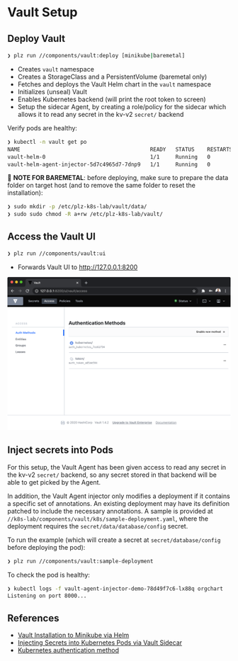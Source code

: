 # Vault Setup


## Deploy Vault
```bash
❯ plz run //components/vault:deploy [minikube|baremetal]
```
* Creates `vault` namespace
* Creates a StorageClass and a PersistentVolume (baremetal only)
* Fetches and deploys the Vault Helm chart in the `vault` namespace
* Initializes (unseal) Vault
* Enables Kubernetes backend (will print the root token to screen)
* Setup the sidecar Agent, by creating a role/policy for the sidecar which allows it to read any secret in the kv-v2 `secret/` backend

Verify pods are healthy:
```bash
❯ kubectl -n vault get po
NAME                                         READY   STATUS    RESTARTS   AGE
vault-helm-0                                 1/1     Running   0          2m2s
vault-helm-agent-injector-5d7c4965d7-7dnp9   1/1     Running   0          2m3s
```

📝 **NOTE FOR BAREMETAL**: before deploying, make sure to prepare
the data folder on target host (and to remove the same folder to reset the installation):
```bash
❯ sudo mkdir -p /etc/plz-k8s-lab/vault/data/
❯ sudo sudo chmod -R a+rw /etc/plz-k8s-lab/vault/
```


## Access the Vault UI
```bash
❯ plz run //components/vault:ui
```
* Forwards Vault UI to http://127.0.0.1:8200

![](../.github/components/vault_ui.png)


## Inject secrets into Pods
For this setup, the Vault Agent has been given access to read any secret in the kv-v2 `secret/` backend,
so any secret stored in that backend will be able to get picked by the Agent.

In addition, the Vault Agent injector only modifies a deployment if it contains a specific set of annotations. An existing deployment may have its definition patched to include the necessary annotations.
A sample is provided at `//k8s-lab/components/vault/k8s/sample-deployment.yaml`, where the deployment
requires the `secret/data/database/config` secret.

To run the example (which will create a secret at `secret/database/config` before deploying the pod):
```bash
❯ plz run //components/vault:sample-deployment
```

To check the pod is healthy:
```bash
❯ kubectl logs -f vault-agent-injector-demo-78d49f7c6-lx88q orgchart
Listening on port 8000...
```


## References
* [Vault Installation to Minikube via Helm](https://learn.hashicorp.com/vault/kubernetes/minikube)
* [Injecting Secrets into Kubernetes Pods via Vault Sidecar](https://learn.hashicorp.com/vault/kubernetes/sidecar)
* [Kubernetes authentication method](https://www.vaultproject.io/docs/auth/kubernetes.html)
